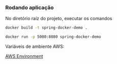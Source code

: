 ### Rodando aplicação
No diretório raíz do projeto, executar os comandos

```bash
docker build -t spring-docker-demo .
```

```bash
docker run -p 5000:8080 spring-docker-demo
```

Variáveis de ambiente AWS:

[AWS Environment](https://docs.aws.amazon.com/cli/latest/userguide/cli-configure-envvars.html)